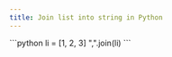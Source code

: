 ```yaml
---
title: Join list into string in Python
---
```


<div markdown="1" class="ans">
```python
li = [1, 2, 3]
",".join(li)
```
</div>